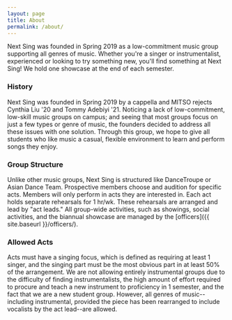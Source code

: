 ```yaml
---
layout: page
title: About
permalink: /about/
---
```

Next Sing was founded in Spring 2019 as a low-commitment music group supporting all genres of music. Whether you're a
singer or instrumentalist, experienced or looking to try something new, you'll find something at Next Sing! We hold one
showcase at the end of each semester.

### History

Next Sing was founded in Spring 2019 by a cappella and MITSO rejects Cynthia Liu '20 and Tommy Adebiyi '21. Noticing a
lack of low-commitment, low-skill music groups on campus; and seeing that most groups focus on just a few types or
genre of music, the founders decided to address all these issues with one solution. Through this group, we hope to give
all students who like music a casual, flexible environment to learn and perform songs they enjoy.

### Group Structure

Unlike other music groups, Next Sing is structured like DanceTroupe or Asian Dance Team. Prospective members choose
and audition for specific acts. Members will only perform in acts they are interested in. Each act holds separate
rehearsals for 1 hr/wk. These rehearsals are arranged and lead by "act leads." All group-wide activities, such as
showings, social activities, and the biannual showcase are managed by the [officers]({{ site.baseurl }}/officers/).

### Allowed Acts

Acts must have a singing focus, which is defined as requiring at least 1 singer, and the singing part must be the most
obvious part in at least 50% of the arrangement. We are not allowing entirely instrumental groups due to the difficulty
of finding instrumentalists, the high amount of effort required to procure and teach a new instrument to proficiency in
1 semester, and the fact that we are a new student group. However, all genres of music--including instrumental, provided
the piece has been rearranged to include vocalists by the act lead--are allowed.
